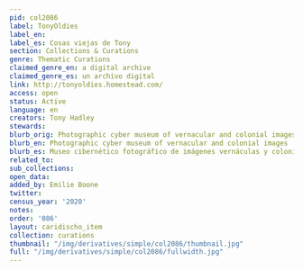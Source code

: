 ```yaml
---
pid: col2086
label: TonyOldies
label_en:
label_es: Cosas viejas de Tony
section: Collections & Curations
genre: Thematic Curations
claimed_genre_en: a digital archive
claimed_genre_es: un archivo digital
link: http://tonyoldies.homestead.com/
access: open
status: Active
language: en
creators: Tony Hadley
stewards:
blurb_orig: Photographic cyber museum of vernacular and colonial images
blurb_en: Photographic cyber museum of vernacular and colonial images
blurb_es: Museo cibernético fotográfico de imágenes vernáculas y coloniales.
related_to:
sub_collections:
open_data:
added_by: Emilie Boone
twitter:
census_year: '2020'
notes:
order: '086'
layout: caridischo_item
collection: curations
thumbnail: "/img/derivatives/simple/col2086/thumbnail.jpg"
full: "/img/derivatives/simple/col2086/fullwidth.jpg"
---
```

